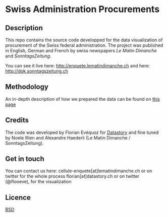 # Swiss Administration Procurements

## Description
This repo contains the source code developped for the data visualization of procurement of the Swiss federal administration. The project was published in English, German and French by swiss newspapers *Le Matin Dimanche* and *SonntagsZeitung*.

You can see it live here:
http://enquete.lematindimanche.ch and here: http://dok.sonntagszeitung.ch

## Methodology
An in-depth description of how we prepared the data can be found on [this page](http://www.github.com)

## Credits
The code was developed by Florian Evéquoz for [Datastory](http://www.datastory.ch) and fine tuned by Noele Illien and Alexandre Haederli (Le Matin Dimanche / SonntagsZeitung).

## Get in touch
You can contact us here: cellule-enquete[at]lematindimanche.ch or on twitter for the whole process
florian[at]datastory.ch or on twitter (@flooeve), for the visualization

## Licence
[BSD](https://opensource.org/licenses/BSD-3-Clause)
